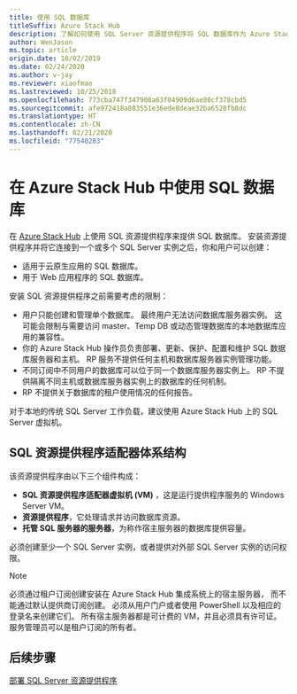 ```yaml
---
title: 使用 SQL 数据库
titleSuffix: Azure Stack Hub
description: 了解如何使用 SQL Server 资源提供程序将 SQL 数据库作为 Azure Stack Hub 的一项服务提供。
author: WenJason
ms.topic: article
origin.date: 10/02/2019
ms.date: 02/24/2020
ms.author: v-jay
ms.reviewer: xiaofmao
ms.lastreviewed: 10/25/2018
ms.openlocfilehash: 773cba747f347908a63f04909d6ae80cf378cbd5
ms.sourcegitcommit: afe972418a883551e36ede8deae32ba6528fb8dc
ms.translationtype: HT
ms.contentlocale: zh-CN
ms.lasthandoff: 02/21/2020
ms.locfileid: "77540283"
---
```

# <a name="use-sql-databases-on-azure-stack-hub"></a>在 Azure Stack Hub 中使用 SQL 数据库

在 [Azure Stack Hub](azure-stack-overview.md) 上使用 SQL 资源提供程序来提供 SQL 数据库。 安装资源提供程序并将它连接到一个或多个 SQL Server 实例之后，你和用户可以创建：

- 适用于云原生应用的 SQL 数据库。
- 用于 Web 应用程序的 SQL 数据库。

安装 SQL 资源提供程序之前需要考虑的限制：

- 用户只能创建和管理单个数据库。 最终用户无法访问数据库服务器实例。 这可能会限制与需要访问 master、Temp DB 或动态管理数据库的本地数据库应用的兼容性。
- 你的 Azure Stack Hub 操作员负责部署、更新、保护、配置和维护 SQL 数据库服务器和主机。 RP 服务不提供任何主机和数据库服务器实例管理功能。
- 不同订阅中不同用户的数据库可以位于同一个数据库服务器实例上。 RP 不提供隔离不同主机或数据库服务器实例上的数据库的任何机制。
- RP 不提供关于数据库的租户使用情况的任何报告。

对于本地的传统 SQL Server 工作负载，建议使用 Azure Stack Hub 上的 SQL Server 虚拟机。

## <a name="sql-resource-provider-adapter-architecture"></a>SQL 资源提供程序适配器体系结构

该资源提供程序由以下三个组件构成：

- **SQL 资源提供程序适配器虚拟机 (VM)** ，这是运行提供程序服务的 Windows Server VM。
- **资源提供程序**，它处理请求并访问数据库资源。
- **托管 SQL 服务器的服务器**，为称作宿主服务器的数据库提供容量。

必须创建至少一个 SQL Server 实例，或者提供对外部 SQL Server 实例的访问权限。

> [!NOTE]
> 必须通过租户订阅创建安装在 Azure Stack Hub 集成系统上的宿主服务器， 而不能通过默认提供商订阅创建。 必须从用户门户或者使用 PowerShell 以及相应的登录名来创建它们。 所有宿主服务器都是可计费的 VM，并且必须具有许可证。 服务管理员可以是租户订阅的所有者。

## <a name="next-steps"></a>后续步骤

[部署 SQL Server 资源提供程序](azure-stack-sql-resource-provider-deploy.md)
